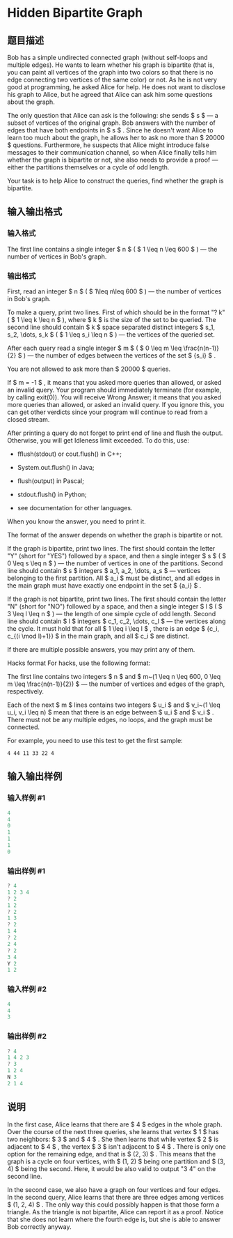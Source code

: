 # Hidden Bipartite Graph

## 题目描述

Bob has a simple undirected connected graph (without self-loops and multiple edges). He wants to learn whether his graph is bipartite (that is, you can paint all vertices of the graph into two colors so that there is no edge connecting two vertices of the same color) or not. As he is not very good at programming, he asked Alice for help. He does not want to disclose his graph to Alice, but he agreed that Alice can ask him some questions about the graph.

The only question that Alice can ask is the following: she sends $ s $ — a subset of vertices of the original graph. Bob answers with the number of edges that have both endpoints in $ s $ . Since he doesn't want Alice to learn too much about the graph, he allows her to ask no more than $ 20000 $ questions. Furthermore, he suspects that Alice might introduce false messages to their communication channel, so when Alice finally tells him whether the graph is bipartite or not, she also needs to provide a proof — either the partitions themselves or a cycle of odd length.

Your task is to help Alice to construct the queries, find whether the graph is bipartite.

## 输入输出格式

### 输入格式

The first line contains a single integer $ n $ ( $ 1 \leq n \leq 600 $ ) — the number of vertices in Bob's graph.

### 输出格式

First, read an integer $ n $ ( $ 1\leq n\leq 600 $ ) — the number of vertices in Bob's graph.

To make a query, print two lines. First of which should be in the format "? k" ( $ 1 \leq k \leq n $ ), where $ k $ is the size of the set to be queried. The second line should contain $ k $ space separated distinct integers $ s_1, s_2, \dots, s_k $ ( $ 1 \leq s_i \leq n $ ) — the vertices of the queried set.

After each query read a single integer $ m $ ( $ 0 \leq m \leq \frac{n(n-1)}{2} $ ) — the number of edges between the vertices of the set $ \{s_i\} $ .

You are not allowed to ask more than $ 20000 $ queries.

If $ m = -1 $ , it means that you asked more queries than allowed, or asked an invalid query. Your program should immediately terminate (for example, by calling exit(0)). You will receive Wrong Answer; it means that you asked more queries than allowed, or asked an invalid query. If you ignore this, you can get other verdicts since your program will continue to read from a closed stream.

After printing a query do not forget to print end of line and flush the output. Otherwise, you will get Idleness limit exceeded. To do this, use:

- fflush(stdout) or cout.flush() in C++;

- System.out.flush() in Java;

- flush(output) in Pascal;

- stdout.flush() in Python;

- see documentation for other languages.

When you know the answer, you need to print it.

The format of the answer depends on whether the graph is bipartite or not.

If the graph is bipartite, print two lines. The first should contain the letter "Y" (short for "YES") followed by a space, and then a single integer $ s $ ( $ 0 \leq s \leq n $ ) — the number of vertices in one of the partitions. Second line should contain $ s $ integers $ a_1, a_2, \dots, a_s $ — vertices belonging to the first partition. All $ a_i $ must be distinct, and all edges in the main graph must have exactly one endpoint in the set $ \{a_i\} $ .

If the graph is not bipartite, print two lines. The first should contain the letter "N" (short for "NO") followed by a space, and then a single integer $ l $ ( $ 3 \leq l \leq n $ ) — the length of one simple cycle of odd length. Second line should contain $ l $ integers $ c_1, c_2, \dots, c_l $ — the vertices along the cycle. It must hold that for all $ 1 \leq i \leq l $ , there is an edge $ \{c_i, c_{(i \mod l)+1}\} $ in the main graph, and all $ c_i $ are distinct.

If there are multiple possible answers, you may print any of them.

Hacks format For hacks, use the following format:

The first line contains two integers $ n $ and $ m~(1 \leq n \leq 600, 0 \leq m \leq \frac{n(n-1)}{2}) $ — the number of vertices and edges of the graph, respectively.

Each of the next $ m $ lines contains two integers $ u_i $ and $ v_i~(1 \leq u_i, v_i \leq n) $ mean that there is an edge between $ u_i $ and $ v_i $ . There must not be any multiple edges, no loops, and the graph must be connected.

For example, you need to use this test to get the first sample:

`4 44 11 33 22 4`

## 输入输出样例

### 输入样例 #1

```cpp
4
4
0
1
1
1
0
```


### 输出样例 #1

```cpp
? 4 
1 2 3 4
? 2
1 2
? 2
1 3
? 2
1 4
? 2
2 4
? 2
3 4
Y 2
1 2
```


### 输入样例 #2

```cpp
4
4
3
```


### 输出样例 #2

```cpp
? 4
1 4 2 3
? 3
1 2 4
N 3
2 1 4
```


## 说明

In the first case, Alice learns that there are $ 4 $ edges in the whole graph. Over the course of the next three queries, she learns that vertex $ 1 $ has two neighbors: $ 3 $ and $ 4 $ . She then learns that while vertex $ 2 $ is adjacent to $ 4 $ , the vertex $ 3 $ isn't adjacent to $ 4 $ . There is only one option for the remaining edge, and that is $ (2, 3) $ . This means that the graph is a cycle on four vertices, with $ (1, 2) $ being one partition and $ (3, 4) $ being the second. Here, it would be also valid to output "3 4" on the second line.

In the second case, we also have a graph on four vertices and four edges. In the second query, Alice learns that there are three edges among vertices $ (1, 2, 4) $ . The only way this could possibly happen is that those form a triangle. As the triangle is not bipartite, Alice can report it as a proof. Notice that she does not learn where the fourth edge is, but she is able to answer Bob correctly anyway.

